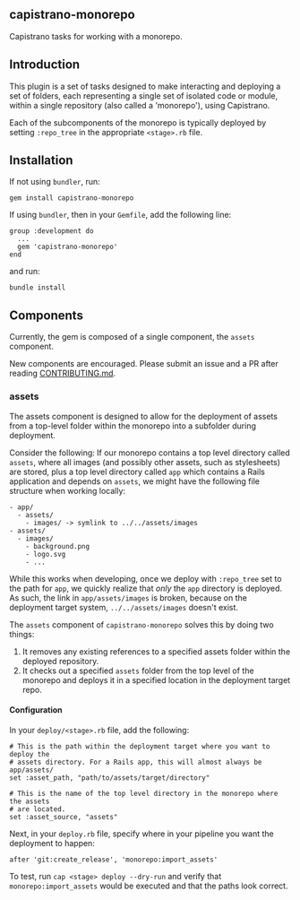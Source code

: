 ## capistrano-monorepo
Capistrano tasks for working with a monorepo.

## Introduction
This plugin is a set of tasks designed to make interacting and deploying a set
of folders, each representing a single set of isolated code or module, within a
single repository (also called a 'monorepo'), using Capistrano.

Each of the subcomponents of the monorepo is typically deployed by setting
`:repo_tree` in the appropriate `<stage>.rb` file.

## Installation
If not using `bundler`, run:
```
gem install capistrano-monorepo
```

If using `bundler`, then in your `Gemfile`, add the following line:
```
group :development do
  ...
  gem 'capistrano-monorepo'
end
```

and run:

```
bundle install
````

## Components
Currently, the gem is composed of a single component, the `assets` component.

New components are encouraged. Please submit an issue and a PR after reading
[CONTRIBUTING.md](CONTRIBUTING.md).

### assets
The assets component is designed to allow for the deployment of assets from a
top-level folder within the monorepo into a subfolder during deployment.

Consider the following: If our monorepo contains a top level directory called
`assets`, where all images (and possibly other assets, such as stylesheets) are
stored, plus a top level directory called `app` which contains a Rails
application and depends on `assets`, we might have the following file structure
when working locally:
```
- app/
  - assets/
    - images/ -> symlink to ../../assets/images
- assets/
  - images/
    - background.png
    - logo.svg
    - ...
```

While this works when developing, once we deploy with `:repo_tree` set to the
path for `app`, we quickly realize that _only_ the `app` directory is deployed.
As such, the link in `app/assets/images` is broken, because on the deployment
target system, `../../assets/images` doesn't exist.

The `assets` component of `capistrano-monorepo` solves this by doing two things:
1. It removes any existing references to a specified assets folder within the
   deployed repository.
2. It checks out a specified `assets` folder from the top level of the monorepo
   and deploys it in a specified location in the deployment target repo.

#### Configuration
In your `deploy/<stage>.rb` file, add the following:

```
# This is the path within the deployment target where you want to deploy the
# assets directory. For a Rails app, this will almost always be app/assets/
set :asset_path, "path/to/assets/target/directory"

# This is the name of the top level directory in the monorepo where the assets
# are located.
set :asset_source, "assets"
```

Next, in your `deploy.rb` file, specify where in your pipeline you want the
deployment to happen:
```
after 'git:create_release', 'monorepo:import_assets'
```

To test, run `cap <stage> deploy --dry-run` and verify that
`monorepo:import_assets` would be executed and that the paths look correct.
